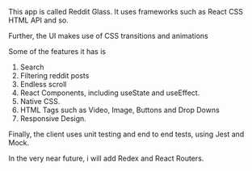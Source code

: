 This app is called Reddit Glass.
It uses frameworks such as
React
CSS
HTML
API and so.

Further, the UI makes use of CSS transitions and animations

Some of the features it has is

1. Search
2. Filtering reddit posts
3. Endless scroll
4. React Components, including useState and useEffect.
5. Native CSS.
6. HTML Tags such as Video, Image, Buttons and Drop Downs
7. Responsive Design.

Finally, the client uses unit testing and end to end tests, using Jest and Mock.

In the very near future, i will add Redex and React Routers.
